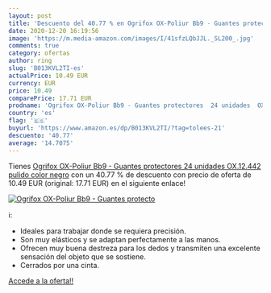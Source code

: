 ```yaml
---
layout: post
title: 'Descuento del 40.77 % en Ogrifox OX-Poliur Bb9 - Guantes protecto'
date: 2020-12-20 16:19:56
image: 'https://m.media-amazon.com/images/I/41sfzLQbJJL._SL200_.jpg'
comments: true
category: ofertas
author: ring
slug: 'B013KVL2TI-es'
actualPrice: 10.49 EUR
currency: EUR
price: 10.49
comparePrice: 17.71 EUR
prodname: 'Ogrifox OX-Poliur Bb9 - Guantes protectores  24 unidades  OX.12.442  pulido   color negro'
country: 'es'
flag: '🇪🇸'
buyurl: 'https://www.amazon.es/dp/B013KVL2TI/?tag=tolees-21'
descuento: '40.77'
average: '14.7075'
---
```


Tienes [Ogrifox OX-Poliur Bb9 - Guantes protectores  24 unidades  OX.12.442  pulido   color negro](https://www.amazon.es/dp/B013KVL2TI/?tag=tolees-21) con un 40.77 % de descuento con precio de oferta de 10.49 EUR (original: 17.71 EUR) en el siguiente enlace!

[![Ogrifox OX-Poliur Bb9 - Guantes protecto](https://m.media-amazon.com/images/I/41sfzLQbJJL._SL200_.jpg)](https://www.amazon.es/dp/B013KVL2TI/?tag=tolees-21)

ℹ️:

- Ideales para trabajar donde se requiera precisión.
- Son muy elásticos y se adaptan perfectamente a las manos.
- Ofrecen muy buena destreza para los dedos y transmiten una excelente sensación del objeto que se sostiene.
- Cerrados por una cinta.

[Accede a la oferta!!](https://www.amazon.es/dp/B013KVL2TI/?tag=tolees-21)
